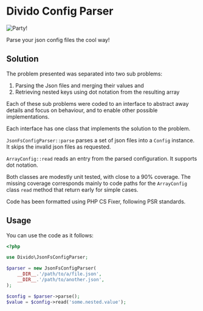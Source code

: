 Divido Config Parser
====================

![Party!](http://media.giphy.com/media/d6Unw9Ke0vCFO/giphy.gif)

Parse your json config files the cool way!

## Solution

The problem presented was separated into two sub problems:

1. Parsing the Json files and merging their values and
2. Retrieving nested keys using dot notation from the resulting array

Each of these sub problems were coded to an interface to abstract away details and focus on behaviour,
and to enable other possible implementations.

Each interface has one class that implements the solution to the problem.

`JsonFsConfigParser::parse` parses a set of json files into a `Config` instance. It skips the invalid json files as
requested.

`ArrayConfig::read` reads an entry from the parsed configuration. It supports dot notation.

Both classes are modestly unit tested, with close to a 90% coverage. The missing coverage corresponds mainly to code
paths for the `ArrayConfig` class `read` method that return early for simple cases.

Code has been formatted using PHP CS Fixer, following PSR standards.

## Usage

You can use the code as it follows:

```php
<?php

use Divido\JsonFsConfigParser;

$parser = new JsonFsConfigParser(
    __DIR__.'/path/to/a/file.json',
    __DIR__.'/path/to/another.json',
);

$config = $parser->parse();
$value = $config->read('some.nested.value');
```